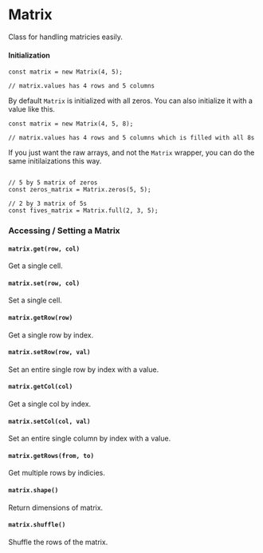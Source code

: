 # Matrix

Class for handling matricies easily.

#### Initialization

```
const matrix = new Matrix(4, 5);

// matrix.values has 4 rows and 5 columns
```

By default `Matrix` is initialized with all zeros. You can also initialize it with a value like this.

```
const matrix = new Matrix(4, 5, 8);

// matrix.values has 4 rows and 5 columns which is filled with all 8s
```

If you just want the raw arrays, and not the `Matrix` wrapper, you can do the same initilaizations this way.

```

// 5 by 5 matrix of zeros
const zeros_matrix = Matrix.zeros(5, 5);

// 2 by 3 matrix of 5s
const fives_matrix = Matrix.full(2, 3, 5);

```

### Accessing / Setting a Matrix

#### `matrix.get(row, col)`

Get a single cell.

#### `matrix.set(row, col)`

Set a single cell.

#### `matrix.getRow(row)`

Get a single row by index.

#### `matrix.setRow(row, val)`

Set an entire single row by index with a value.

#### `matrix.getCol(col)`

Get a single col by index.

#### `matrix.setCol(col, val)`

Set an entire single column by index with a value.

#### `matrix.getRows(from, to)`

Get multiple rows by indicies.

#### `matrix.shape()`

Return dimensions of matrix.

#### `matrix.shuffle()`

Shuffle the rows of the matrix.